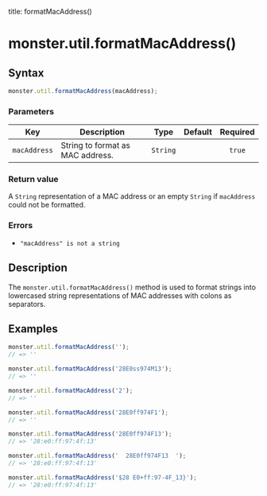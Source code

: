 title: formatMacAddress()

# monster.util.formatMacAddress()

## Syntax
```javascript
monster.util.formatMacAddress(macAddress);
```

### Parameters
Key | Description | Type | Default | Required
:-: | --- | :-: | :-: | :-:
`macAddress` | String to format as MAC address. | `String` | | `true`

### Return value
A `String` representation of a MAC address or an empty `String` if `macAddress` could not be formatted.

### Errors
* `"macAddress" is not a string`

## Description
The `monster.util.formatMacAddress()` method is used to format strings into lowercased string representations of MAC addresses with colons as separators.

## Examples
```javascript
monster.util.formatMacAddress('');
// => ''

monster.util.formatMacAddress('28E0ss974M13');
// => ''

monster.util.formatMacAddress('2');
// => ''

monster.util.formatMacAddress('28E0ff974F1');
// => ''

monster.util.formatMacAddress('28E0ff974F13');
// => '28:e0:ff:97:4f:13'

monster.util.formatMacAddress('  28E0ff974F13  ');
// => '28:e0:ff:97:4f:13'

monster.util.formatMacAddress('$28 E0+ff:97-4F_13}');
// => '28:e0:ff:97:4f:13'
```
